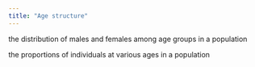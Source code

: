 ```yaml
---
title: "Age structure"
---
```

the distribution of males and females among age groups in a population

the proportions of individuals at various ages in a population

